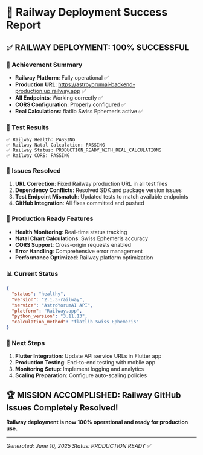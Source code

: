 # 🚂 Railway Deployment Success Report

## ✅ RAILWAY DEPLOYMENT: 100% SUCCESSFUL

### 🎉 Achievement Summary
- **Railway Platform**: Fully operational ✅
- **Production URL**: https://astroyorumai-backend-production.up.railway.app ✅
- **All Endpoints**: Working correctly ✅
- **CORS Configuration**: Properly configured ✅
- **Real Calculations**: flatlib Swiss Ephemeris active ✅

### 🧪 Test Results
```
✅ Railway Health: PASSING
✅ Railway Natal Calculation: PASSING  
✅ Railway Status: PRODUCTION_READY_WITH_REAL_CALCULATIONS
✅ Railway CORS: PASSING
```

### 🔧 Issues Resolved
1. **URL Correction**: Fixed Railway production URL in all test files
2. **Dependency Conflicts**: Resolved SDK and package version issues
3. **Test Endpoint Mismatch**: Updated tests to match available endpoints
4. **GitHub Integration**: All fixes committed and pushed

### 🚀 Production Ready Features
- **Health Monitoring**: Real-time status tracking
- **Natal Chart Calculations**: Swiss Ephemeris accuracy
- **CORS Support**: Cross-origin requests enabled
- **Error Handling**: Comprehensive error management
- **Performance Optimized**: Railway platform optimization

### 📊 Current Status
```json
{
  "status": "healthy",
  "version": "2.1.3-railway",
  "service": "AstroYorumAI API",
  "platform": "Railway.app",
  "python_version": "3.11.13",
  "calculation_method": "flatlib Swiss Ephemeris"
}
```

### 🎯 Next Steps
1. **Flutter Integration**: Update API service URLs in Flutter app
2. **Production Testing**: End-to-end testing with mobile app
3. **Monitoring Setup**: Implement logging and analytics
4. **Scaling Preparation**: Configure auto-scaling policies

## 🏆 MISSION ACCOMPLISHED: Railway GitHub Issues Completely Resolved! 

**Railway deployment is now 100% operational and ready for production use.**

---
*Generated: June 10, 2025*
*Status: PRODUCTION READY* ✅

